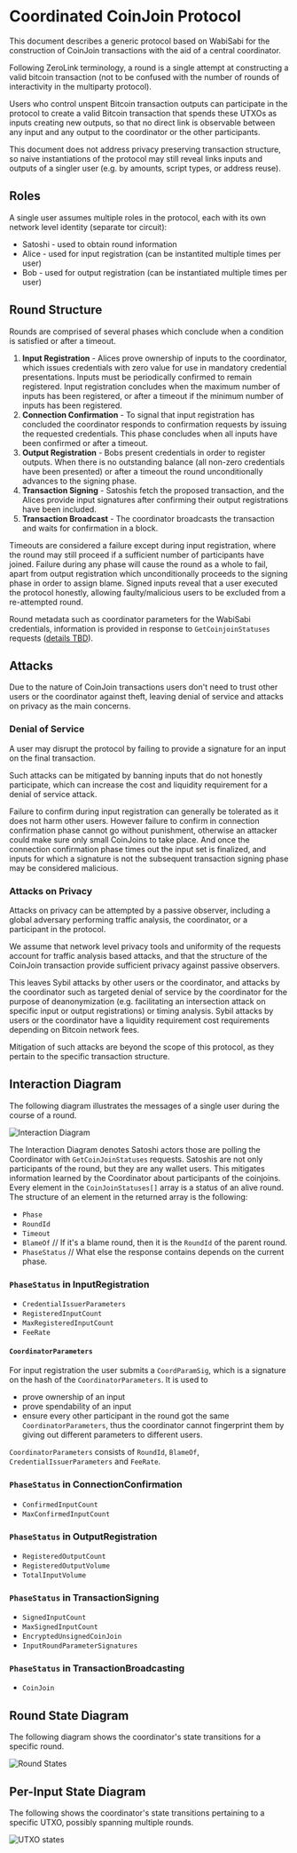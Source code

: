 # Coordinated CoinJoin Protocol

This document describes a generic protocol based on WabiSabi for the
construction of CoinJoin transactions with the aid of a central coordinator.

Following ZeroLink terminology, a round is a single attempt at constructing a
valid bitcoin transaction (not to be confused with the number of rounds of
interactivity in the multiparty protocol).

Users who control unspent Bitcoin transaction outputs can participate in the
protocol to create a valid Bitcoin transaction that spends these UTXOs as
inputs creating new outputs, so that no direct link is observable between any
input and any output to the coordinator or the other participants.

This document does not address privacy preserving transaction structure, so
naive instantiations of the protocol may still reveal links inputs and outputs of
a singler user (e.g. by amounts, script types, or address reuse).

## Roles

A single user assumes multiple roles in the protocol, each with its own network
level identity (separate tor circuit):

- Satoshi - used to obtain round information
- Alice - used for input registration (can be instantited multiple times per
  user)
- Bob - used for output registration (can be instantiated multiple times per
  user)

## Round Structure

Rounds are comprised of several phases which conclude when a condition is
satisfied or after a timeout.

1. **Input Registration** - Alices prove ownership of inputs to the coordinator,
   which issues credentials with zero value for use in mandatory credential
   presentations. Inputs must be periodically confirmed to remain registered.
   Input registration concludes when the maximum number of inputs has been
   registered, or after a timeout if the minimum number of inputs has been
   registered.
2. **Connection Confirmation** - To signal that input registration has concluded
   the coordinator responds to confirmation requests by issuing the requested
   credentials. This phase concludes when all inputs have been confirmed or
   after a timeout.
3. **Output Registration** - Bobs present credentials in order to register outputs.
   When there is no outstanding balance (all non-zero credentials have been
   presented) or after a timeout the round unconditionally advances to the
   signing phase.
4. **Transaction Signing** - Satoshis fetch the proposed transaction, and the
   Alices provide input signatures after confirming their output registrations
   have been included.  
5. **Transaction Broadcast** - The coordinator broadcasts the transaction and waits
   for confirmation in a block.

Timeouts are considered a failure except during input registration, where the
round may still proceed if a sufficient number of participants have joined.
Failure during any phase will cause the round as a whole to fail, apart from
output registration which unconditionally proceeds to the signing phase in
order to assign blame. Signed inputs reveal that a user executed the protocol
honestly, allowing faulty/malicious users to be excluded from a re-attempted
round.

Round metadata such as coordinator parameters for the WabiSabi credentials,
information is provided in response to `GetCoinjoinStatuses` requests
([details TBD](https://github.com/zkSNACKs/WabiSabi/issues/64#issuecomment-648872493)).

## Attacks

Due to the nature of CoinJoin transactions users don't need to trust other
users or the coordinator against theft, leaving denial of service and attacks
on privacy as the main concerns.

### Denial of Service

A user may disrupt the protocol by failing to provide a signature for an input
on the final transaction.

Such attacks can be mitigated by banning inputs that do not honestly
participate, which can increase the cost and liquidity requirement for a denial
of service attack.

Failure to confirm during input registration can generally be tolerated as it does not harm other users. However failure to confirm in connection confirmation phase cannot go without punishment, otherwise an attacker could make sure only small CoinJoins to take place. And once the connection confirmation phase times out the input set is finalized, and inputs for which a signature is not the subsequent transaction signing phase may be considered malicious.

### Attacks on Privacy

Attacks on privacy can be attempted by a passive observer, including a global
adversary performing traffic analysis, the coordinator, or a participant in the
protocol.

We assume that network level privacy tools and uniformity of the requests
account for traffic analysis based attacks, and that the structure of the
CoinJoin transaction provide sufficient privacy against passive observers.

This leaves Sybil attacks by other users or the coordinator, and attacks by the coordinator such as targeted denial of service by the coordinator for the purpose of deanonymization (e.g. facilitating an intersection attack on specific input or output registrations) or timing analysis. Sybil attacks by
users or the coordinator have a liquidity requirement cost requirements depending on Bitcoin network fees.

Mitigation of such attacks are beyond the scope of this protocol, as they
pertain to the specific transaction structure.


## Interaction Diagram

The following diagram illustrates the messages of a single user during the
course of a round.

![Interaction Diagram](diagrams/interaction_diagram.svg)

The Interaction Diagram denotes Satoshi actors those are polling the Coordinator with `GetCoinJoinStatuses` requests. Satoshis are not only participants of the round, but they are any wallet users. This mitigates information learned by the Coordinator about participants of the coinjoins. Every element in the `CoinJoinStatuses[]` array is a status of an alive round. The structure of an element in the returned array is the following:

- `Phase`
- `RoundId`
- `Timeout`
- `BlameOf` // If it's a blame round, then it is the `RoundId` of the parent round.
- `PhaseStatus` // What else the response contains depends on the current phase.

### `PhaseStatus` in InputRegistration

- `CredentialIssuerParameters`
- `RegisteredInputCount`
- `MaxRegisteredInputCount`
- `FeeRate`

#### `CoordinatorParameters`

For input registration the user submits a `CoordParamSig`, which is a signature on the hash of the `CoordinatorParameters`. It is used to 
- prove ownership of an input
- prove spendability of an input
- ensure every other participant in the round got the same `CoordinatorParameters`, thus the coordinator cannot fingerprint them by giving out different parameters to different users.

`CoordinatorParameters` consists of `RoundId`, `BlameOf`, `CredentialIssuerParameters` and `FeeRate`.

### `PhaseStatus` in ConnectionConfirmation

- `ConfirmedInputCount`
- `MaxConfirmedInputCount`

### `PhaseStatus` in OutputRegistration

- `RegisteredOutputCount`
- `RegisteredOutputVolume`
- `TotalInputVolume`

### `PhaseStatus` in TransactionSigning

- `SignedInputCount`
- `MaxSignedInputCount`
- `EncryptedUnsignedCoinJoin`
- `InputRoundParameterSignatures`

### `PhaseStatus` in TransactionBroadcasting

- `CoinJoin`

## Round State Diagram

The following diagram shows the coordinator's state transitions for a specific
round.

![Round States](diagrams/round_states.svg)

## Per-Input State Diagram

The following shows the coordinator's state transitions pertaining to a
specific UTXO, possibly spanning multiple rounds.

![UTXO states](diagrams/utxo_states.svg)
